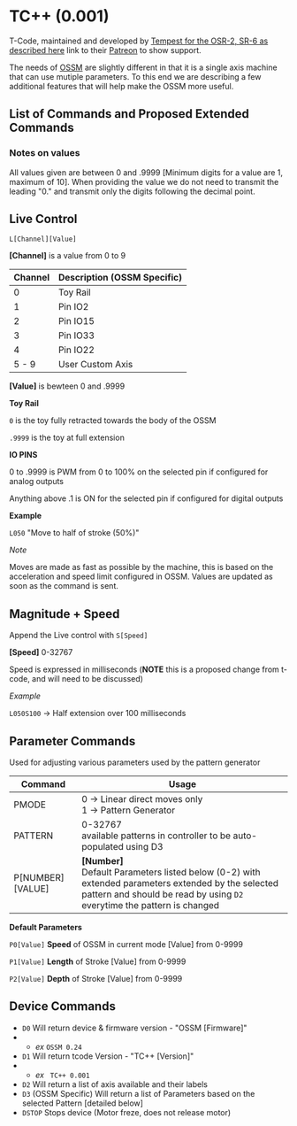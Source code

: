 # TC++ (0.001)

T-Code, maintained and developed by [Tempest for the OSR-2, SR-6 as described here](https://stpihkal.docs.buttplug.io/docs/stpihkal/protocols/tcode/) link to their [Patreon](https://www.patreon.com/tempestvr) to show support.


The needs of [OSSM](https://OSSM.tech) are slightly different in that it is a single axis machine that can use mutiple parameters. To this end we are describing a few additional features that will help make the OSSM more useful. 


## List of Commands and Proposed Extended Commands

### Notes on values

All values given are between 0 and .9999 [Minimum digits for a value are 1, maximum of 10]. When providing the value we do not need to transmit the leading "0." and transmit only the digits following the decimal point. 


## Live Control
``` L[Channel][Value] ```

**[Channel]** is a value from 0 to 9

| Channel | Description (OSSM Specific) |
|---------|-------------|
|0| Toy Rail |
|1| Pin  IO2 |
|2| Pin IO15 |
|3| Pin IO33 |
|4| Pin IO22 |
|5 - 9| User Custom Axis |


**[Value]** is bewteen 0 and .9999

**Toy Rail**

``` 0 ``` is the toy fully retracted towards the body of the OSSM

``` .9999 ``` is the toy at full extension

**IO PINS**

0 to .9999 is PWM from 0 to 100% on the selected pin if configured for analog outputs

Anything above .1 is ON for the selected pin if configured for digital outputs

**Example**

``` L050 ``` "Move to half of stroke (50%)"

*Note*

Moves are made as fast as possible by the machine, this is based on the acceleration and speed limit configured in OSSM. Values are updated as soon as the command is sent. 



## Magnitude + Speed

Append the Live control with ``` S[Speed] ``` 

**[Speed]** 0-32767

Speed is expressed in milliseconds (**NOTE** this is a proposed change from t-code, and will need to be discussed)

*Example* 

```L050S100``` -> Half extension over 100 milliseconds


## Parameter Commands

Used for adjusting various parameters used by the pattern generator

|Command|Usage|
|-------|-----|
|PMODE| 0 -> Linear direct moves only <br> 1 -> Pattern Generator |
|PATTERN| 0-32767 <br> available patterns in controller to be auto-populated using D3 |
|P[NUMBER][VALUE]| **[Number]**<br> Default Parameters listed below (0-2) with extended parameters extended by the selected pattern and should be read by using ```D2``` everytime the pattern is changed|


**Default Parameters**

```P0[Value]``` **Speed** of OSSM in current mode [Value] from 0-9999

```P1[Value]``` **Length** of Stroke [Value] from 0-9999

```P2[Value]``` **Depth** of Stroke [Value] from 0-9999


## Device Commands

 - ```D0``` Will return device & firmware version - "OSSM [Firmware]"
 - - *ex* ``` OSSM 0.24 ```
 - ```D1``` Will return tcode Version - "TC++ [Version]"
 - - *ex* ``` TC++ 0.001```
 -  ```D2``` Will return a list of axis available and their labels
 -  ```D3``` (OSSM Specific) Will return a list of Parameters based on the selected Pattern [detailed below]
 -  ```DSTOP``` Stops device (Motor freze, does not release motor)








